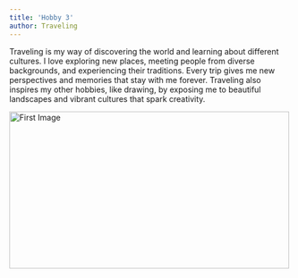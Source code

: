 ```yaml
---
title: 'Hobby 3'
author: Traveling
---
```


Traveling is my way of discovering the world and learning about different cultures. I love exploring new places, meeting people from diverse backgrounds, and experiencing their traditions. Every trip gives me new perspectives and memories that stay with me forever. Traveling also inspires my other hobbies, like drawing, by exposing me to beautiful landscapes and vibrant cultures that spark creativity.

<div class="center">
  <img class="pro-img" width="500px" height="281" src="/travel.jpg" alt="First Image" />
</div>


